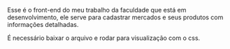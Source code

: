 Esse é o front-end do meu trabalho da faculdade que está em desenvolvimento, ele serve para cadastrar mercados e seus produtos com informações detalhadas.

É necessário baixar o arquivo e rodar para visualização com o css.

